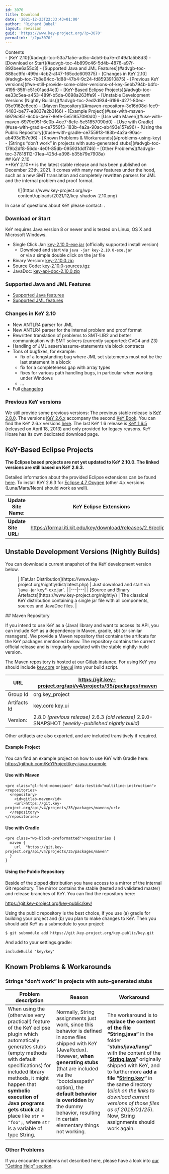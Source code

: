 ```yaml
---
id: 3070
title: Download
date: '2021-12-23T22:33:43+01:00'
author: 'Richard Bubel'
layout: revision
guid: 'https://www.key-project.org/?p=3070'
permalink: '/?p=3070'
---
```


<div class="wp-block-advgb-summary alignnone"><div class="advgb-toc-header collapsed">Contents</div>- [KeY 2.10](#advgb-toc-53a71a5e-ad5c-4cb6-ba7e-d149a1a5b8d3)
- [Download or Start](#advgb-toc-4b899c46-5d4b-4876-a97f-892bee6a55c3)
- [Supported Java and JML Features](#advgb-toc-888cc9fd-499d-4cb2-a147-165cdc609375)
- [Changes in KeY 2.10](#advgb-toc-7b8e64cc-1d88-47b4-9c24-fd8593910875)
- [Previous KeY versions](#we-still-provide-some-older-versions-of-key-5ebb794b-b4fc-4195-85ff-c51c01acd4c3)
- [KeY-Based Eclipse Projects](#advgb-toc-ee33c5ea-a453-489f-b5da-0698a263ffe9)
- [Unstable Development Versions (Nightly Builds)](#advgb-toc-2ed2d934-6196-427f-80ec-05e9162e6ccb)
- [Maven Repository](#maven-repository-3e16d08d-fcc9-4483-be77-e8837e2b3166)
- [Example Project](#use-with-maven-6979c951-6c0b-4ee7-8efe-5e51857090d0)
- [Use with Maven](#use-with-maven-6979c951-6c0b-4ee7-8efe-5e51857090d0)
- [Use with Gradle](#use-with-gradle-ce7559f3-183b-4a2a-90ac-ab493e157e96)
- [Using the Public Repository](#use-with-gradle-ce7559f3-183b-4a2a-90ac-ab493e157e96)
- [Known Problems &amp; Workarounds](#problems-using-key)
- [Strings “don’t work” in projects with auto-generated stubs](#advgb-toc-179b2df8-56dd-4e0f-85db-095931ddf746)
- [Other Problems](#advgb-toc-37818112-01ea-425d-a398-b35b79e7908a)

</div>## KeY 2.10

<div class="wp-block-columns"><div class="wp-block-column is-vertically-aligned-center">**KeY 2.10** is the latest stable release and has been published on December 23th, 2021. It comes with many new features under the hood, such as a new SMT translation and completely rewritten parsers for JML and the internal problem and proof format.

</div><div class="wp-block-column is-vertically-aligned-top"><div class="wp-block-image"><figure class="aligncenter size-full is-resized">![](https://www.key-project.org/wp-content/uploads/2021/12/key-shadow-2.10.png)</figure></div></div></div>In case of questions about KeY please contact: <support@key-project.org>.

### Download or Start

KeY requires Java version 8 or newer and is tested on Linux, OS X and Microsoft Windows.

- Single Click Jar: [key-2.10.0-exe.jar](https://www.key-project.org/dist/2.10.0/key-2.10.0-exe.jar) (officially supported install version)
    - Download and start via `java -jar key-2.10.0-exe.jar`  
         or via a simple double click on the jar file
- Binary Version: [key-2.10.0.zip](https://www.key-project.org/dist/2.10.0/key-2.10.0.zip)
- Source Code: [key-2.10.0-sources.tgz](https://www.key-project.org/dist/2.10.0/key-2.10.0-sources.tgz)
- JavaDoc: [key-api-doc-2.10.0.zip](https://www.key-project.org/dist/2.10.0/key-api-doc-2.10.0.zip)

### Supported Java and JML Features

- [Supported Java features](https://www.key-project.org/applications/program-verification/)
- [Supported JML features](https://www.key-project.org/jml-support-in-key/)

### Changes in KeY 2.10

- New ANTLR4 parser for JML
- New ANTLR4 parser for the internal problem and proof format
- Rewritten translation of problems to SMT-LIB2 and better communication with SMT solvers (currently supported: CVC4 and Z3)
- Handling of JML assert/assume-statements via block contracts
- Tons of bugfixes, for example: 
    - fix of a longstanding bug where JML set statements must not be the last statement in a block
    - fix for a completeness gap with array types
    - fixes for various path handling bugs, in particular when working under Windows
    - …
- Full [changelog](https://www.key-project.org/docs/changelog)

### Previous KeY versions

We still provide some previous versions: The previous stable release is [KeY 2.8.0](https://www.key-project.org/dist/2.8.0/key-2.8.0-exe.jar). The versions [KeY 2.6.x](http://www.key-project.org/download-26/) accompany the second [KeY Book](https://www.key-project.org/thebook2/). You can find the KeY 2.6.x versions [here](https://www.key-project.org/download-26). The last KeY 1.6 release is [KeY 1.6.5](https://www.key-project.org/download/key16.html) (released on April 18, 2013) and only provided for legacy reasons. KeY Hoare has its own dedicated download page.

## KeY-Based Eclipse Projects

**The Eclipse based projects are not yet updated to KeY 2.10.0. The linked versions are still based on KeY 2.6.3.**

Detailed information about the provided Eclipse extensions can be found [here](https://www.key-project.org/eclipse/). To install KeY 2.6.3 for [Eclipse 4.7 Oxygen](http://www.eclipse.org/oxygen) (other 4.x versions (Luna/Mars/Neon) should work as well).

| **Update Site Name:** | KeY Eclipse Extensions |
|---|---|
| **Update Site URL:** | <https://formal.iti.kit.edu/key/download/releases/2.6/eclipse/> |

## Unstable Development Versions (Nightly Builds)

You can download a current snapshot of the KeY development version below.

<figure class="wp-block-table wp-block-advgb-table advgb-table-frontend">| [<span aria-hidden="true" class="glyphicon glyphicon-download-alt">FatJar Distribution</span>](https://www.key-project.org/nightly/dist/latest.php) | Just download and start via `java -jar key*-exe.jar`. |
|---|---|
| [Source and Binary Artefacts](https://www.key-project.org/nightly/) | The classical KeY distribution containing a single jar file with all components, sources and JavaDoc files. |

</figure>## Maven Repository

If you intend to use KeY as a (Java) library and want to access its API, you can include KeY as a dependency in Maven, gradle, sbt (or similar managers). We provide a Maven repository that contains the artifcats for the KeY packages mentioned below. The repository contains the current official release and is irregularly updated with the stable nightly-build version.

The Maven repository is hosted at our [Gitlab instance](https://git.key-project.org/key-public/key/-/packages). For using KeY you should include [key.core](https://git.key-project.org/key-public/key/-/packages/76) or [key.ui](https://git.key-project.org/key-public/key/-/packages/77) into your build script.

| URL | https://git.key-project.org/api/v4/projects/35/packages/maven |
|---|---|
| Group Id | org.key\_project |
| Artifacts Id | key.core   key.ui |
| Version: | 2.8.0 *(previous release)*   2.6.3 *(old release)*   2.9.0-SNAPSHOT *(weekly-published nightly build)* |

Other artifacts are also exported, and are included transitively if required.

#### Example Project

You can find an example project on how to use KeY with Gradle here: <https://github.com/KeYProject/key-java-example>

#### Use with Maven

```
<pre class="gl-font-monospace" data-testid="multiline-instruction"><repositories>
  <repository>
    <id>gitlab-maven</id>
    <url>https://git.key-project.org/api/v4/projects/35/packages/maven</url>
  </repository>
</repositories>
```

#### Use with Gradle

```
<pre class="wp-block-preformatted">repositories { 
  maven { 
    url  "https://git.key-project.org/api/v4/projects/35/packages/maven"    
  }
}
```

#### Using the Public Repository

Beside of the zipped distribution you have access to a mirror of the internal Git repository. The mirror contains the stable (tested and validated master) and release branches of KeY. You can find the repository here:

<https://git.key-project.org/key-public/key/>

Using the public repository is the best choice, if you use (a) gradle for building your project and (b) you plan to make changes to KeY. Then you should add KeY as a submodule to your project:

```
$ git submodule add https://git.key-project.org/key-public/key.git
```

And add to your settings.gradle:

```
includeBuild 'key/key'
```

## Known Problems &amp; Workarounds

### Strings “don’t work” in projects with auto-generated stubs

| **Problem description** | **Reason** | **Workaround** |
|---|---|---|
| When using the (otherwise very practical!) feature of the KeY eclipse plugin which automatically generates stubs (empty methods with default specifications) for included library methods, it might happen that **symbolic execution of Java programs gets stuck** at a place like `str = "foo";`, where `str` is a variable of type String. | Normally, String assignments just work, since this behavior is defined in some files shipped with KeY (JavaRedux). However, **when generating stubs** (that are included via the “bootclasspath” option), the **default behavior is overidden** by the dummy behavior, resulting in certain elementary things not working. | The workaround is to **replace the content of the file “String.java”** in the folder “**stubs/java/lang/**” with the content of the “**[String.java](https://www.key-project.org/wp-content/uploads/2018/01/String.java)**” originally shipped with KeY, and to furthermore **add a file “[String.key](https://www.key-project.org/wp-content/uploads/2018/01/String.key)“** in the same directory (*click on the links to download current versions of those files as of 2018/01/25*). Now, String assignments should work again. |

### Other Problems

If you encounter problems not described here, please have a look into [our “Getting Help” section](https://www.key-project.org/getting-started/).
